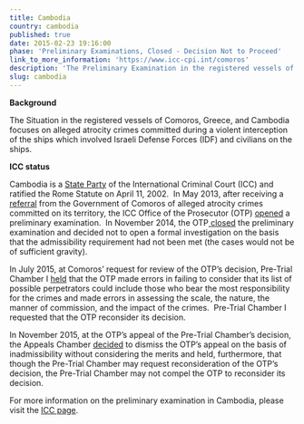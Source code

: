 ```yaml
---
title: Cambodia
country: cambodia
published: true
date: 2015-02-23 19:16:00
phase: 'Preliminary Examinations, Closed - Decision Not to Proceed'
link_to_more_information: 'https://www.icc-cpi.int/comoros'
description: 'The Preliminary Examination in the registered vessels of Comoros, Greece, and Cambodia focuses on alleged atrocity crimes (crimes against humanity, war crimes) committed during an attack upon civilians which involved Israeli Defense Forces (IDF) and ships registered to various countries including Comoros, Greece, and Cambodia and which occurred on May 31, 2010. On November 6, 2014, the OTP closed the preliminary examination. However, on July 16, 2015, Pre-Trial Chamber I requested that the OTP reconsider her decision not to open a formal investigation.'
slug: cambodia
---
```



**Background**

The Situation in the registered vessels of Comoros, Greece, and Cambodia focuses on alleged atrocity crimes committed during a violent interception of the ships which involved Israeli Defense Forces (IDF) and civilians on the ships.&nbsp; &nbsp;

**ICC status &nbsp;**

Cambodia is a [State Party](https://asp.icc-cpi.int/en_menus/asp/states%20parties/asian%20states/Pages/cambodia.aspx) of the International Criminal Court (ICC) and ratified the Rome Statute on April 11, 2002.&nbsp; In May 2013, after receiving a [referral](https://www.icc-cpi.int/iccdocs/otp/Referral-from-Comoros.pdf) from the Government of Comoros of alleged atrocity crimes committed on its territory, the ICC Office of the Prosecutor (OTP) [opened](https://www.icc-cpi.int/Pages/item.aspx?name=otp-statement-14-05-2013) a preliminary examination.&nbsp; In November 2014, the OTP[ closed](https://www.icc-cpi.int/Pages/item.aspx?name=otp-statement-06-11-2014) the preliminary examination and decided not to open a formal investigation on the basis that the admissibility requirement had not been met (the cases would not be of sufficient gravity).&nbsp;

In July 2015, at Comoros’ request for review of the OTP’s decision, Pre-Trial Chamber I [held](https://www.icc-cpi.int/CourtRecords/CR2015_13139.PDF) that the OTP made errors in failing to consider that its list of possible perpetrators could include those who bear the most responsibility for the crimes and made errors in assessing the scale, the nature, the manner of commission, and the impact of the crimes.&nbsp; Pre-Trial Chamber I requested that the OTP reconsider its decision.&nbsp;

In November 2015, at the OTP’s appeal of the Pre-Trial Chamber’s decision, the Appeals Chamber [decided](https://www.icc-cpi.int/CourtRecords/CR2015_20965.PDF) to dismiss the OTP’s appeal on the basis of inadmissibility without considering the merits and held, furthermore, that though the Pre-Trial Chamber may request reconsideration of the OTP’s decision, the Pre-Trial Chamber may not compel the OTP to reconsider its decision.

For more information on the preliminary examination in Cambodia, please visit the [ICC page](https://www.icc-cpi.int/comoros).
